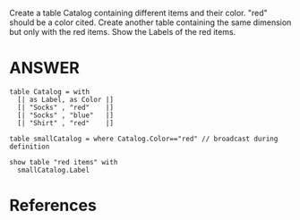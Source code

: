 Create a table Catalog containing different items and their color. "red" should be a color cited. Create another table containing the same dimension but only with the red items. Show the Labels of the red items.

# ANSWER

```envision
table Catalog = with 
  [| as Label, as Color |]
  [| "Socks" , "red"    |]
  [| "Socks" , "blue"   |]
  [| "Shirt" , "red"    |] 
 
table smallCatalog = where Catalog.Color=="red" // broadcast during definition
 
show table "red items" with
  smallCatalog.Label
```


# References

